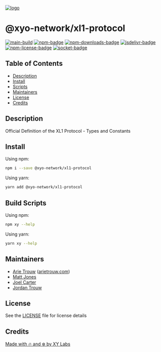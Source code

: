 [![logo][]](https://xyo-network)

# @xyo-network/xl1-protocol

[![main-build][]][main-build-link]
[![npm-badge][]][npm-link]
[![npm-downloads-badge][]][npm-link]
[![jsdelivr-badge][]][jsdelivr-link]
[![npm-license-badge][]](LICENSE)
[![socket-badge][]][socket-link]

## Table of Contents

-   [Description](#description)
-   [Install](#install)
-   [Scripts](#scripts)
-   [Maintainers](#maintainers)
-   [License](#license)
-   [Credits](#credits)

## Description

Official Definition of the XL1 Protocol - Types and Constants

## Install

Using npm:

```sh
npm i --save @xyo-network/xl1-protocol
```

Using yarn:

```sh
yarn add @xyo-network/xl1-protocol
```

## Build Scripts

Using npm:

```sh
npm xy --help
```

Using yarn:

```sh
yarn xy --help
```

## Maintainers

-   [Arie Trouw](https://github.com/arietrouw) ([arietrouw.com](https://arietrouw.com))
-   [Matt Jones](https://github.com/jonesmac)
-   [Joel Carter](https://github.com/JoelBCarter)
-   [Jordan Trouw](https://github.com/jordantrouw)

## License

See the [LICENSE](LICENSE) file for license details

## Credits

[Made with 🔥 and ❄️ by XY Labs](https://xylabs.com)

[logo]: https://cdn.xy.company/img/brand/XYO_full_colored.png
[main-build]: https://github.com/XYOracleNetwork/xl1-protocol/actions/workflows/build.yml/badge.svg
[main-build-link]: https://github.com/XYOracleNetwork/xl1-protocol/actions/workflows/build.yml
[npm-badge]: https://img.shields.io/npm/v/@xyo-network/xl1-protocol.svg
[npm-link]: https://www.npmjs.com/package/@xyo-network/xl1-protocol

[npm-downloads-badge]: https://img.shields.io/npm/dw/@xyo-network/xl1-protocol
[npm-license-badge]: https://img.shields.io/npm/l/@xyo-network/xl1-protocol

[jsdelivr-badge]: https://data.jsdelivr.com/v1/package/npm/@xyo-network/xl1-protocol/badge
[jsdelivr-link]: https://www.jsdelivr.com/package/npm/@xyo-network/xl1-protocol

[socket-badge]: https://socket.dev/api/badge/npm/package/@xyo-network/xl1-protocol
[socket-link]: https://socket.dev/npm/package/@xyo-network/xl1-protocol
